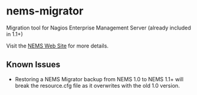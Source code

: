 # nems-migrator
Migration tool for Nagios Enterprise Management Server (already included in 1.1+)

Visit the [NEMS Web Site](http://baldnerd.com/nems/) for more details.

## Known Issues
- Restoring a NEMS Migrator backup from NEMS 1.0 to NEMS 1.1+ will break the resource.cfg file as it overwrites with the old 1.0 version.
